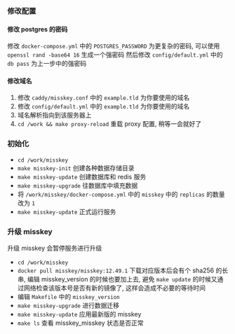 ### 修改配置

#### 修改 postgres 的密码

修改 `docker-compose.yml` 中的 `POSTGRES_PASSWORD` 为更复杂的密码, 可以使用 `openssl rand -base64 16` 生成一个强密码
然后修改 `config/default.yml` 中的 `db pass` 为上一步中的强密码

#### 修改域名

1. 修改 `caddy/misskey.conf` 中的 `example.tld` 为你要使用的域名  
1. 修改 `config/default.yml` 中的 `example.tld` 为你要使用的域名
1. 域名解析指向到该服务器上
1. `cd /work && make proxy-reload` 重载 proxy 配置, 稍等一会就好了

### 初始化

- `cd /work/misskey`
- `make misskey-init` 创建各种数据存储目录
- `make misskey-update` 创建数据库和 redis 服务
- `make misskey-upgrade` 往数据库中填充数据
- 将 `/work/misskey/docker-compose.yml` 中的 `misskey` 中的 `replicas` 的数量改为 `1`
- `make misskey-update` 正式运行服务

### 升级 misskey

升级 misskey 会暂停服务进行升级

- `cd /work/misskey`
- `docker pull misskey/misskey:12.49.1` 下载对应版本后会有个 sha256 的长串, 编辑 misskey_version 的时候也要加上去, 避免 `make update` 的时候又通过网络检查该版本号是否有新的镜像了, 这样会造成不必要的等待时间
- 编辑 `Makefile` 中的 `misskey_version`
- `make misskey-upgrade` 进行数据迁移
- `make misskey-update` 应用最新版的 misskey
- `make ls` 查看 misskey_misskey 状态是否正常
